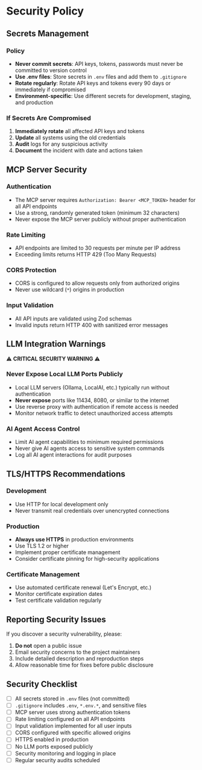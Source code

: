 # Security Policy

## Secrets Management

### Policy
- **Never commit secrets**: API keys, tokens, passwords must never be committed to version control
- **Use .env files**: Store secrets in `.env` files and add them to `.gitignore`
- **Rotate regularly**: Rotate API keys and tokens every 90 days or immediately if compromised
- **Environment-specific**: Use different secrets for development, staging, and production

### If Secrets Are Compromised
1. **Immediately rotate** all affected API keys and tokens
2. **Update** all systems using the old credentials
3. **Audit** logs for any suspicious activity
4. **Document** the incident with date and actions taken

## MCP Server Security

### Authentication
- The MCP server requires `Authorization: Bearer <MCP_TOKEN>` header for all API endpoints
- Use a strong, randomly generated token (minimum 32 characters)
- Never expose the MCP server publicly without proper authentication

### Rate Limiting
- API endpoints are limited to 30 requests per minute per IP address
- Exceeding limits returns HTTP 429 (Too Many Requests)

### CORS Protection
- CORS is configured to allow requests only from authorized origins
- Never use wildcard (`*`) origins in production

### Input Validation
- All API inputs are validated using Zod schemas
- Invalid inputs return HTTP 400 with sanitized error messages

## LLM Integration Warnings

⚠️ **CRITICAL SECURITY WARNING** ⚠️

### Never Expose Local LLM Ports Publicly
- Local LLM servers (Ollama, LocalAI, etc.) typically run without authentication
- **Never expose** ports like 11434, 8080, or similar to the internet
- Use reverse proxy with authentication if remote access is needed
- Monitor network traffic to detect unauthorized access attempts

### AI Agent Access Control
- Limit AI agent capabilities to minimum required permissions
- Never give AI agents access to sensitive system commands
- Log all AI agent interactions for audit purposes

## TLS/HTTPS Recommendations

### Development
- Use HTTP for local development only
- Never transmit real credentials over unencrypted connections

### Production
- **Always use HTTPS** in production environments
- Use TLS 1.2 or higher
- Implement proper certificate management
- Consider certificate pinning for high-security applications

### Certificate Management
- Use automated certificate renewal (Let's Encrypt, etc.)
- Monitor certificate expiration dates
- Test certificate validation regularly

## Reporting Security Issues

If you discover a security vulnerability, please:

1. **Do not** open a public issue
2. Email security concerns to the project maintainers
3. Include detailed description and reproduction steps
4. Allow reasonable time for fixes before public disclosure

## Security Checklist

- [ ] All secrets stored in `.env` files (not committed)
- [ ] `.gitignore` includes `.env`, `*.env.*`, and sensitive files
- [ ] MCP server uses strong authentication tokens
- [ ] Rate limiting configured on all API endpoints
- [ ] Input validation implemented for all user inputs
- [ ] CORS configured with specific allowed origins
- [ ] HTTPS enabled in production
- [ ] No LLM ports exposed publicly
- [ ] Security monitoring and logging in place
- [ ] Regular security audits scheduled
